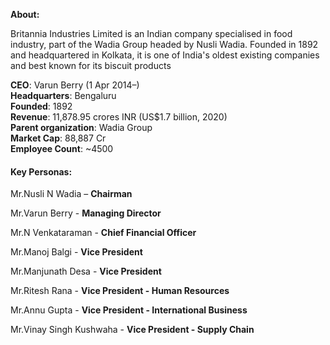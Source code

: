 **About:**

Britannia Industries Limited is an Indian company specialised in food industry, part of the Wadia Group headed by Nusli Wadia. Founded in 1892 and headquartered in Kolkata, it is one of India's oldest existing companies and best known for its biscuit products

**CEO**: Varun Berry (1 Apr 2014–)<br/>
**Headquarters**: Bengaluru<br/>
**Founded**: 1892<br/>
**Revenue**: 11,878.95 crores INR (US$1.7 billion, 2020)<br/>
**Parent organization**: Wadia Group<br/>
**Market Cap**: 88,887 Cr<br/>
**Employee Count**: ~4500<br/>



#### **Key Personas:**

Mr.Nusli N Wadia – **Chairman**

Mr.Varun Berry - **Managing Director**

Mr.N Venkataraman - **Chief Financial Officer**

Mr.Manoj Balgi - **Vice President** 

Mr.Manjunath Desa - **Vice President**

Mr.Ritesh Rana - **Vice President - Human Resources**

Mr.Annu Gupta - **Vice President - International Business**

Mr.Vinay Singh Kushwaha - **Vice President - Supply Chain**
